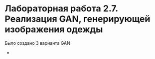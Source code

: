 # Лабораторная работа 2.7. Реализация GAN, генерирующей изображения одежды

Было создано 3 варианта GAN

* 

